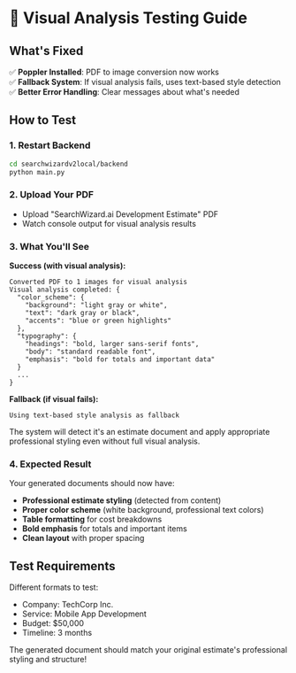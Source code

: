 # 🎨 Visual Analysis Testing Guide

## What's Fixed

✅ **Poppler Installed**: PDF to image conversion now works  
✅ **Fallback System**: If visual analysis fails, uses text-based style detection  
✅ **Better Error Handling**: Clear messages about what's needed  

## How to Test

### 1. Restart Backend
```bash
cd searchwizardv2local/backend
python main.py
```

### 2. Upload Your PDF
- Upload "SearchWizard.ai Development Estimate" PDF
- Watch console output for visual analysis results

### 3. What You'll See

**Success (with visual analysis):**
```
Converted PDF to 1 images for visual analysis
Visual analysis completed: {
  "color_scheme": {
    "background": "light gray or white",
    "text": "dark gray or black", 
    "accents": "blue or green highlights"
  },
  "typography": {
    "headings": "bold, larger sans-serif fonts",
    "body": "standard readable font",
    "emphasis": "bold for totals and important data"
  }
  ...
}
```

**Fallback (if visual fails):**
```
Using text-based style analysis as fallback
```

The system will detect it's an estimate document and apply appropriate professional styling even without full visual analysis.

### 4. Expected Result

Your generated documents should now have:
- **Professional estimate styling** (detected from content)
- **Proper color scheme** (white background, professional text colors)
- **Table formatting** for cost breakdowns
- **Bold emphasis** for totals and important items
- **Clean layout** with proper spacing

## Test Requirements

Different formats to test:
- Company: TechCorp Inc.
- Service: Mobile App Development
- Budget: $50,000
- Timeline: 3 months

The generated document should match your original estimate's professional styling and structure!